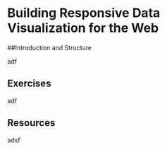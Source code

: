 # Building Responsive Data Visualization for the Web

##Introduction and Structure

adf


## Exercises

adf

## Resources

adsf